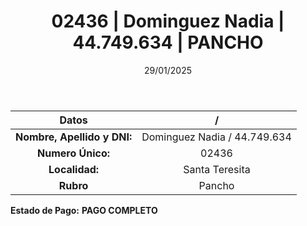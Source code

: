 ﻿---
title: 02436 | Dominguez Nadia | 44.749.634 | PANCHO
date: 29/01/2025
draft: false
tags: ['santa-teresita', 'titular', 'pancho']
---

|          **Datos**          |  /  |
|:---------------------------:|:---:|
| **Nombre, Apellido y DNI:** | Dominguez Nadia / 44.749.634 |
|      **Numero Único:**      | 02436 |
|        **Localidad:**       | Santa Teresita |
|          **Rubro**          | Pancho |

**Estado de Pago:** **PAGO COMPLETO**
